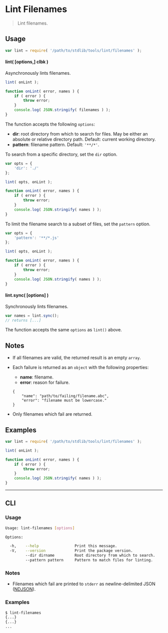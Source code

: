 # Lint Filenames

> Lint filenames.


<section class="usage">

## Usage

``` javascript
var lint = require( '/path/to/stdlib/tools/lint/filenames' );
```

#### lint( \[options,\] clbk )

Asynchronously lints filenames.

``` javascript
lint( onLint );

function onLint( error, names ) {
    if ( error ) {
        throw error;
    }
    console.log( JSON.stringify( filenames ) );
}
```

The function accepts the following `options`:

* __dir__: root directory from which to search for files. May be either an absolute or relative directory path. Default: current working directory.
* __pattern__: filename pattern. Default: `'**/*'`.

To search from a specific directory, set the `dir` option.

``` javascript
var opts = {
    'dir': './'
};

lint( opts, onLint );

function onLint( error, names ) {
    if ( error ) {
        throw error;
    }
    console.log( JSON.stringify( names ) );
}
```

To limit the filename search to a subset of files, set the `pattern` option.

``` javascript
var opts = {
    'pattern': '**/*.js'
};

lint( opts, onLint );

function onLint( error, names ) {
    if ( error ) {
        throw error;
    }
    console.log( JSON.stringify( names ) );
}
```


#### lint.sync( \[options\] )

Synchronously lints filenames.

``` javascript
var names = lint.sync();
// returns [...]
```

The function accepts the same `options` as `lint()` above.

<!-- </usage> -->


<section class="notes">

## Notes

* If all filenames are valid, the returned result is an empty `array`.

* Each failure is returned as an `object` with the following properties:

  - __name__: filename.
  - __error__: reason for failure.

  ```
  {
      "name": "path/to/failing/filename.abc",
      "error": "filename must be lowercase."
  }
  ```

* Only filenames which fail are returned.


<!-- </notes> -->


<section class="examples">

## Examples

``` javascript
var lint = require( '/path/to/stdlib/tools/lint/filenames' );

lint( onLint );

function onLint( error, names ) {
    if ( error ) {
        throw error;
    }
    console.log( JSON.stringify( names ) );
}
```

<!-- </examples> -->


---

<section class="cli">

## CLI

<section class="usage">

### Usage

``` bash
Usage: lint-filenames [options]

Options:

  -h,    --help                Print this message.
  -V,    --version             Print the package version.
         --dir dirname         Root directory from which to search.
         --pattern pattern     Pattern to match files for linting.
```

<!-- </usage> -->


<section class="notes">

### Notes

* Filenames which fail are printed to `stderr` as newline-delimited JSON ([NDJSON][ndjson]).

<!-- </notes> -->


<section class="examples">

### Examples

``` bash
$ lint-filenames
{...}
{...}
...
```

<!-- </examples> -->

<!-- </cli> -->


<section class="links">

[ndjson]: http://ndjson.org/

<!-- </links> -->
